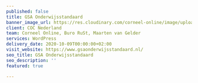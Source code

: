 ```yaml
---
published: false
title: GSA Onderwijsstandaard
banner_image_url: https://res.cloudinary.com/corneel-online/image/upload/v1602858697/corneel/gsa-onderwijsstandaard_ib3sr8.jpg
client: COC Nederland
team: Corneel Online, Buro RuSt, Maarten van Gelder
services: WordPress
delivery_date: 2020-10-09T00:00:00+02:00
visit_website: https://www.gsaonderwijsstandaard.nl/
seo_title: GSA Onderwijsstandaard
seo_description: ''
featured: true

---
```

